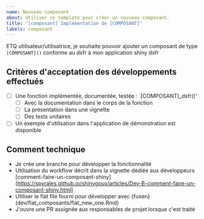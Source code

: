 ```yaml
---
name: Nouveau composant
about: Utiliser ce template pour créer un nouveau composant.
title: "[composant] Implémentation de [COMPOSANT]"
labels: composant
---
```


ETQ utilisateur/utilisatrice, je souhaite pouvoir ajouter un composant de type `[COMPOSANT]()` conforme au dsfr à mon application shiny dsfr

## Critères d'acceptation des développements effectués

- [ ] Une fonction implémentée, documentée, testée : `[COMPOSANT]_dsfr()'
   - [ ] Avec la documentation dans le corps de la fonction
   - [ ] La présentation dans une vignette
   - [ ] Des tests unitaires
- [ ] Un exemple d'utilisation dans l'application de démonstration est disponible

## Comment technique

- Je crée une branche pour développer la fonctionnalité 
- Utilisation du workflow décrit dans la vignette dédiée aux développeurs  [comment-faire-un-composant-shiny](https://spyrales.github.io/shinygouv/articles/Dev-B-comment-faire-un-composant-shiny.html]  
- Utiliser le flat file fourni pour développer avec {fusen} (dev/flat_composants/flat_new_one.Rmd)  
- J'ouvre une PR assignée aux responsables de projet lorsque c'est traité 
